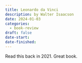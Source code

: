 ```yaml
---
title: Leonardo da Vinci
description: by Walter Isaacson
date: 2024-01-03
categories:
  - book-review
draft: false
date-start: 
date-finished:
---
```


Read this back in 2021. Great book.

